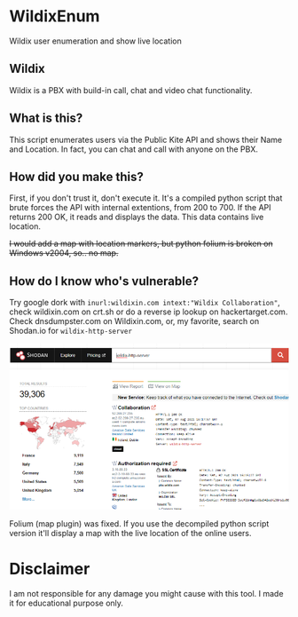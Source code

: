 # WildixEnum
Wildix user enumeration and show live location


## Wildix
Wildix is a PBX with build-in call, chat and video chat functionality.

## What is this?
This script enumerates users via the Public Kite API and shows their Name and Location. In fact, you can chat and call with anyone on the PBX.

## How did you make this?
First, if you don't trust it, don't execute it. It's a compiled python script that brute forces the API with internal extentions, from 200 to 700.
If the API returns 200 OK, it reads and displays the data. This data contains live location.

<del>I would add a map with location markers, but python folium is broken on Windows v2004, so.. no map.</del>

## How do I know who's vulnerable?
Try google dork with `inurl:wildixin.com intext:"Wildix Collaboration"`, check wildixin.com on crt.sh or do a reverse ip lookup on hackertarget.com. Check dnsdumpster.com on Wildixin.com, or, my favorite, search on Shodan.io for `wildix-http-server`

![Shodan.IO findings](./wildix-http-server.PNG)

Folium (map plugin) was fixed. If you use the decompiled python script version it'll display a map with the live location of the online users.

# Disclaimer
I am not responsible for any damage you might cause with this tool. I made it for educational purpose only.
